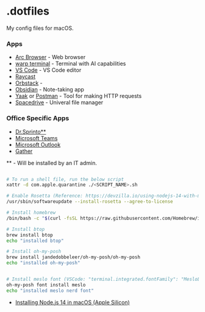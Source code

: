 # .dotfiles

My config files for macOS.

### Apps

- [Arc Browser](https://arc.net/) - Web browser
- [warp terminal](https://www.warp.dev/) - Terminal with AI capabilities
- [VS Code](https://code.visualstudio.com/download) - VS Code editor
- [Raycast](https://www.raycast.com/)
- [Orbstack](https://orbstack.dev/) - 
- [Obsidian](https://obsidian.md/download) - Note-taking app
- [Yaak](https://yaak.app/) or [Postman](https://www.postman.com/) - Tool for making HTTP requests
- [Spacedrive](https://www.spacedrive.com/) - Univeral file manager


### Office Specific Apps

- [Dr.Sprinto**](https://sprinto.com/) 
- [Microsoft Teams](https://www.microsoft.com/en-in/microsoft-teams/download-app)
- [Microsoft Outlook](https://outlook.office.com)
- [Gather](https://app.gather.town/app)

** - Will be installed by an IT admin.

```sh

# To run a shell file, run the below script
xattr -d com.apple.quarantine ./<SCRIPT_NAME>.sh

# Enable Rosetta (Reference: https://devzilla.io/using-nodejs-14-with-mac-silicon-m1)
/usr/sbin/softwareupdate --install-rosetta --agree-to-license

# Install homebrew
/bin/bash -c "$(curl -fsSL https://raw.githubusercontent.com/Homebrew/install/HEAD/install.sh)"

# Install btop
brew install btop
echo "installed btop"

# Install oh-my-posh
brew install jandedobbeleer/oh-my-posh/oh-my-posh
echo "installed oh-my-posh"


# Install meslo font (VSCode: "terminal.integrated.fontFamily": "MesloLGM Nerd Font")
oh-my-posh font install meslo
echo "installed meslo nerd font"
```


- [Installing Node.js 14 in macOS (Apple Silicon)](https://stackoverflow.com/questions/65342769/install-node-on-m1-mac)
